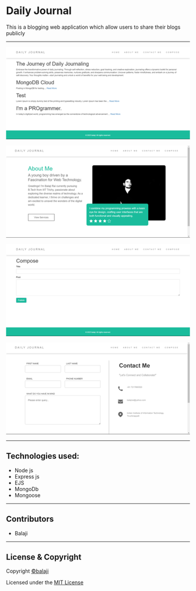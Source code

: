 # Daily Journal

This is a blogging web application which allow users to share their blogs publicly

---

<p align="center">
<img src="images/home.png">
</p>

<p align="center">
<img src="images/about.png">
</p>

<p align="center">
<img src="images/compose.png">
</p>

<p align="center">
<img src="images/contact.png">
</p>

---

## Technologies used:

- Node js
- Express js
- EJS
- MongoDb
- Mongoose

---

## Contributors

- Balaji

---

## License & Copyright

Copyright [©balaji](https://github.com/balajirai)

Licensed under the [MIT License](LICENSE)

